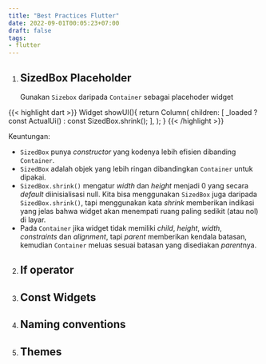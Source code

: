```yaml
---
title: "Best Practices Flutter"
date: 2022-09-01T00:05:23+07:00
draft: false
tags:
- flutter
---
```


1. ## **SizedBox Placeholder**
    
    Gunakan `Sizebox` daripada `Container` sebagai placehoder widget

{{< highlight dart >}}
Widget showUI(){
  return Column(
    children: [
      _loaded ? const ActualUi() : const SizedBox.shrink();
    ],
  );
}
{{< /highlight >}}

Keuntungan:
- `SizedBox` punya *constructor* yang kodenya lebih efisien dibanding `Container`.
- `SizedBox` adalah objek yang lebih ringan dibandingkan  `Container` untuk dipakai.
- `SizedBox.shrink()` mengatur *width* dan *height* menjadi 0 yang secara *default* diinisialisasi null.
Kita bisa menggunakan `SizedBox` juga daripada `SizedBox.shrink()`, tapi menggunakan kata *shrink* memberikan indikasi yang jelas bahwa widget akan menempati ruang paling sedikit (atau nol) di layar.
- Pada `Container` jika widget tidak memiliki *child*, *height*, *width*, *constraints* dan *alignment*, tapi *parent* memberikan kendala batasan, kemudian `Container` meluas sesuai batasan yang disediakan *parent*nya.
2. ## **If operator**


3. ## **Const Widgets**


4. ## **Naming conventions**


5. ## **Themes**



